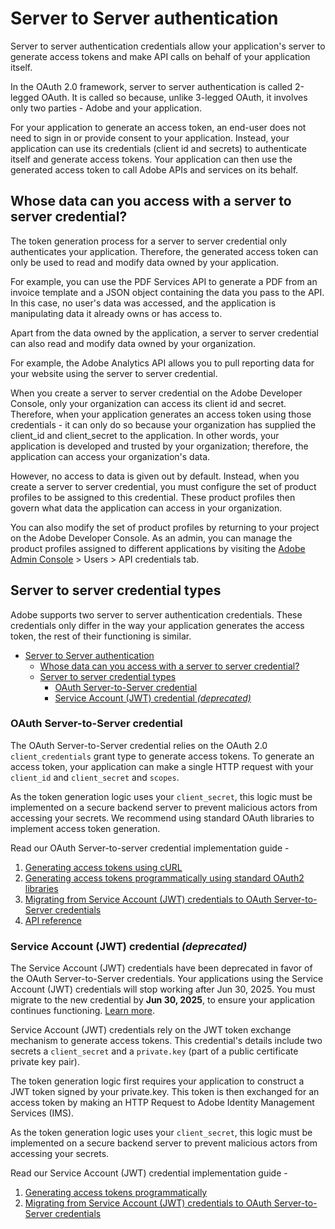 # Server to Server authentication

Server to server authentication credentials allow your application's server to generate access tokens and make API calls on behalf of your application itself. 

In the OAuth 2.0 framework, server to server authentication is called 2-legged OAuth. It is called so because, unlike 3-legged OAuth, it involves only two parties - Adobe and your application.

For your application to generate an access token, an end-user does not need to sign in or provide consent to your application. Instead, your application can use its credentials (client id and secrets) to authenticate itself and generate access tokens. Your application can then use the generated access token to call Adobe APIs and services on its behalf.

## Whose data can you access with a server to server credential?

The token generation process for a server to server credential only authenticates your application. Therefore, the generated access token can only be used to read and modify data owned by your application.

For example, you can use the PDF Services API to generate a PDF from an invoice template and a JSON object containing the data you pass to the API. In this case, no user's data was accessed, and the application is manipulating data it already owns or has access to.

Apart from the data owned by the application, a server to server credential can also read and modify data owned by your organization. 

For example, the Adobe Analytics API allows you to pull reporting data for your website using the server to server credential.

When you create a server to server credential on the Adobe Developer Console, only your organization can access its client id and secret. Therefore, when your application generates an access token using those credentials - it can only do so because your organization has supplied the client_id and client_secret to the application. In other words, your application is developed and trusted by your organization; therefore, the application can access your organization's data.

However, no access to data is given out by default. Instead, when you create a server to server credential, you must configure the set of product profiles to be assigned to this credential. These product profiles then govern what data the application can access in your organization. 

You can also modify the set of product profiles by returning to your project on the Adobe Developer Console. As an admin, you can manage the product profiles assigned to different applications by visiting the [Adobe Admin Console](https://adminconsole.adobe.com/) > Users > API credentials tab.

## Server to server credential types

Adobe supports two server to server authentication credentials. These credentials only differ in the way your application generates the access token, the rest of their functioning is similar. 

- [Server to Server authentication](#server-to-server-authentication)
  - [Whose data can you access with a server to server credential?](#whose-data-can-you-access-with-a-server-to-server-credential)
  - [Server to server credential types](#server-to-server-credential-types)
    - [OAuth Server-to-Server credential](#oauth-server-to-server-credential)
    - [Service Account (JWT) credential *(deprecated)*](#service-account-jwt-credential-deprecated)


### OAuth Server-to-Server credential

The OAuth Server-to-Server credential relies on the OAuth 2.0 `client_credentials` grant type to generate access tokens. To generate an access token, your application can make a single HTTP request with your `client_id` and `client_secret` and `scopes`.

As the token generation logic uses your `client_secret`, this logic must be implemented on a secure backend server to prevent malicious actors from accessing your secrets. We recommend using standard OAuth libraries to implement access token generation.

Read our OAuth Server-to-server credential implementation guide -

1. [Generating access tokens using cURL](./implementation.md#generate-access-tokens)
2. [Generating access tokens programmatically using standard OAuth2 libraries](./implementation.md#rotating-client-secrets-programmatically)
3. [Migrating from Service Account (JWT) credentials to OAuth Server-to-Server credentials](./migration.md)
4. [API reference](./ims.md)


### Service Account (JWT) credential *(deprecated)*

<InlineAlert slots="text"/>

The Service Account (JWT) credentials have been deprecated in favor of the OAuth Server-to-Server credentials. Your applications using the Service Account (JWT) credentials will stop working after Jun 30, 2025. You must migrate to the new credential by **Jun 30, 2025**, to ensure your application continues functioning. [Learn more](./ServerToServerAuthentication/migration.md).

Service Account (JWT) credentials rely on the JWT token exchange mechanism to generate access tokens. This credential's details include two secrets a `client_secret` and a `private.key` (part of a public certificate private key pair).

The token generation logic first requires your application to construct a JWT token signed by your private.key. This token is then exchanged for an access token by making an HTTP Request to Adobe Identity Management Services (IMS).

As the token generation logic uses your `client_secret`, this logic must be implemented on a secure backend server to prevent malicious actors from accessing your secrets.

Read our Service Account (JWT) credential implementation guide -

1. [Generating access tokens programmatically](../JWT/index.md)
2. [Migrating from Service Account (JWT) credentials to OAuth Server-to-Server credentials](./migration.md)
